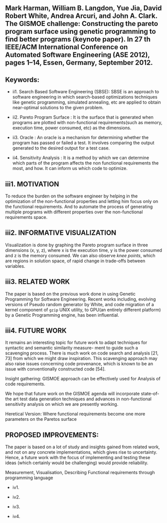 ## Mark Harman, William B. Langdon, Yue Jia, David Robert White, Andrea Arcuri, and John A. Clark. The GISMOE challenge: Constructing the pareto program surface using genetic programming to find better programs (keynote paper). In 27 th IEEE/ACM International Conference on Automated Software Engineering (ASE 2012), pages 1–14, Essen, Germany, September 2012.

## Keywords:

- ii1. Search Based Software Engineering (SBSE): SBSE is an approach to software engineering in which search-based optimizations techniques like genetic programming, simulated annealing, etc are applied to obtain near-optimal solutions to the given problem.

- ii2. Pareto Program Surface : It is the surface that is generated when programs are plotted with non-functional requirements(such as memory, execution time, power consumed, etc) as the dimensions. 

- ii3. Oracle : An oracle is a mechanism for determining whether the program has passed or failed a test. It involves comparing the output generated to the desired output for a test case.

- ii4. Sensitivity Analysis : It is a method by which we can determine which parts of the program affects the non functional requirements the most, and how. It can inform us which code to optimize.

## iii1. MOTIVATION

To reduce the burden on the software engineer by helping in the optimization of the non-functional properties and letting him focus only on the functional requirements. And to automate the process of generating multiple programs with different properties over the non-functional requirements space.

## iii2. INFORMATIVE VISUALIZATION

Visualization is done by graphing the Pareto program surface in three dimensions (x, y, z), where x is the execution time, y is the power consumed and z is the memory consumed. We can also observe *knee points*, which are regions in solution space, of rapid change in trade-offs between variables.

## iii3. RELATED WORK

The paper is based on the previous work done in using Genetic Programming for Software Engineering. Recent works including, evolving versions of  Pseudo random generator by White, and code migration of a kernel component of `gzip` UNIX utility, to GPU(an entirely different platform) by a Genetic Programming engine, has been influential.

## iii4. FUTURE WORK

It remains an interesting topic for future work to adapt techniques for syntactic and semantic similarity measure-
ment to guide such a scavenging process. There is much
work on code search and analysis [21, 73] from which we
might draw inspiration. This scavenging approach may also
raise issues concerning code provenance, which is known to
be an issue with conventionally constructed code [54].

Insight gathering: GISMOE approach can be effectively used for Analysis of code requirements. 
            
We hope that future work on the GISMOE agenda will incorporate state-of-the art test data generation techniques and advances in non-functional sensitivity analysis on which we are presently working. 

Heretical Version: Where functional requirements become one more parameters on the Paretos surface

## PROPOSED IMPROVEMENTS: 

The paper is based on a lot of study and insights gained from related work, and not on any concrete implementations, which gives rise to uncertainty. Hence, a future work with the focus of implementing and testing these ideas (which certainly would be challenging) would provide reliability.

Measurement, Visualisation, Describing Functional requirements through programming language

- iv1.

- iv2.

- iv3.

- iv4.